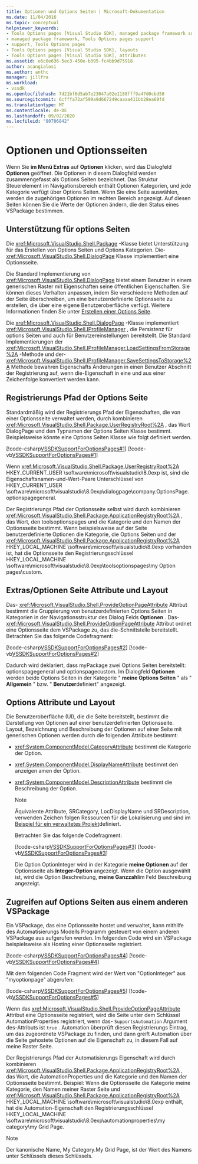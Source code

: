 ```yaml
---
title: Optionen und Options Seiten | Microsoft-Dokumentation
ms.date: 11/04/2016
ms.topic: conceptual
helpviewer_keywords:
- Tools Options pages [Visual Studio SDK], managed package framework support
- managed package framework, Tools Options pages support
- support, Tools Options pages
- Tools Options pages [Visual Studio SDK], layouts
- Tools Options pages [Visual Studio SDK], attributes
ms.assetid: e6c0e636-5ec3-450e-b395-fc4bb9d75918
author: acangialosi
ms.author: anthc
manager: jillfra
ms.workload:
- vssdk
ms.openlocfilehash: 7d21bf6d5ab7e23047a02e1188fff9a47d0cbd58
ms.sourcegitcommit: 6cfffa72af599a9d667249caaaa411bb28ea69fd
ms.translationtype: MT
ms.contentlocale: de-DE
ms.lasthandoff: 09/02/2020
ms.locfileid: "80706842"
---
```

# <a name="options-and-options-pages"></a>Optionen und Optionsseiten
Wenn Sie **im Menü Extras** auf **Optionen** klicken, wird das Dialogfeld **Optionen** geöffnet. Die Optionen in diesem Dialogfeld werden zusammengefasst als Options Seiten bezeichnet. Das Struktur Steuerelement im Navigationsbereich enthält Optionen Kategorien, und jede Kategorie verfügt über Options Seiten. Wenn Sie eine Seite auswählen, werden die zugehörigen Optionen im rechten Bereich angezeigt. Auf diesen Seiten können Sie die Werte der Optionen ändern, die den Status eines VSPackage bestimmen.

## <a name="support-for-options-pages"></a>Unterstützung für options Seiten
 Die <xref:Microsoft.VisualStudio.Shell.Package> -Klasse bietet Unterstützung für das Erstellen von Options Seiten und Options Kategorien. Die- <xref:Microsoft.VisualStudio.Shell.DialogPage> Klasse implementiert eine Optionsseite.

 Die Standard Implementierung von <xref:Microsoft.VisualStudio.Shell.DialogPage> bietet einem Benutzer in einem generischen Raster mit Eigenschaften seine öffentlichen Eigenschaften. Sie können dieses Verhalten anpassen, indem Sie verschiedene Methoden auf der Seite überschreiben, um eine benutzerdefinierte Optionsseite zu erstellen, die über eine eigene Benutzeroberfläche verfügt. Weitere Informationen finden Sie unter [Erstellen einer Options Seite](../../extensibility/creating-an-options-page.md).

 Die <xref:Microsoft.VisualStudio.Shell.DialogPage> -Klasse implementiert <xref:Microsoft.VisualStudio.Shell.IProfileManager> , die Persistenz für options Seiten und auch für Benutzereinstellungen bereitstellt. Die Standard Implementierungen der <xref:Microsoft.VisualStudio.Shell.IProfileManager.LoadSettingsFromStorage%2A> -Methode und der- <xref:Microsoft.VisualStudio.Shell.IProfileManager.SaveSettingsToStorage%2A> Methode bewahren Eigenschafts Änderungen in einen Benutzer Abschnitt der Registrierung auf, wenn die-Eigenschaft in eine und aus einer Zeichenfolge konvertiert werden kann.

## <a name="options-page-registry-path"></a>Registrierungs Pfad der Options Seite
 Standardmäßig wird der Registrierungs Pfad der Eigenschaften, die von einer Optionsseite verwaltet werden, durch kombinieren <xref:Microsoft.VisualStudio.Shell.Package.UserRegistryRoot%2A> , das Wort DialogPage und den Typnamen der Options Seiten Klasse bestimmt. Beispielsweise könnte eine Options Seiten Klasse wie folgt definiert werden.

 [!code-csharp[VSSDKSupportForOptionsPages#1](../../extensibility/internals/codesnippet/CSharp/options-and-options-pages_1.cs)]
 [!code-vb[VSSDKSupportForOptionsPages#1](../../extensibility/internals/codesnippet/VisualBasic/options-and-options-pages_1.vb)]

 Wenn <xref:Microsoft.VisualStudio.Shell.Package.UserRegistryRoot%2A> HKEY_CURRENT_USER \software\microsoft\visualstudio\8.0exp ist, sind die Eigenschaftsnamen-und-Wert-Paare Unterschlüssel von HKEY_CURRENT_USER \software\microsoft\visualstudio\8.0exp\dialogpage\company.OptionsPage.optionspagegeneral.

 Der Registrierungs Pfad der Optionsseite selbst wird durch kombinieren <xref:Microsoft.VisualStudio.Shell.Package.ApplicationRegistryRoot%2A> , das Wort, den toolsoptionspages und die Kategorie und den Namen der Optionsseite bestimmt. Wenn beispielsweise auf der Seite benutzerdefinierte Optionen die Kategorie, die Options Seiten und der <xref:Microsoft.VisualStudio.Shell.Package.ApplicationRegistryRoot%2A> HKEY_LOCAL_MACHINE \software\microsoft\visualstudio\8.0exp vorhanden ist, hat die Optionsseite den Registrierungsschlüssel HKEY_LOCAL_MACHINE \software\microsoft\visualstudio\8.0exp\toolsoptionspages\my Option pages\custom.

## <a name="toolsoptions-page-attributes-and-layout"></a>Extras/Optionen Seite Attribute und Layout
 Das- <xref:Microsoft.VisualStudio.Shell.ProvideOptionPageAttribute> Attribut bestimmt die Gruppierung von benutzerdefinierten Options Seiten in Kategorien in der Navigationsstruktur des Dialog Felds **Optionen** . Das- <xref:Microsoft.VisualStudio.Shell.ProvideOptionPageAttribute> Attribut ordnet eine Optionsseite dem VSPackage zu, das die-Schnittstelle bereitstellt. Betrachten Sie das folgende Codefragment:

 [!code-csharp[VSSDKSupportForOptionsPages#2](../../extensibility/internals/codesnippet/CSharp/options-and-options-pages_2.cs)]
 [!code-vb[VSSDKSupportForOptionsPages#2](../../extensibility/internals/codesnippet/VisualBasic/options-and-options-pages_2.vb)]

 Dadurch wird deklariert, dass myPackage zwei Options Seiten bereitstellt: optionspagegeneral und optionspagecustom. Im Dialogfeld **Optionen** werden beide Options Seiten in der Kategorie " **meine Options Seiten** " als " **Allgemein** " bzw. " **Benutzer**definiert" angezeigt.

## <a name="option-attributes-and-layout"></a>Options Attribute und Layout
 Die Benutzeroberfläche (UI), die die Seite bereitstellt, bestimmt die Darstellung von Optionen auf einer benutzerdefinierten Optionsseite. Layout, Bezeichnung und Beschreibung der Optionen auf einer Seite mit generischen Optionen werden durch die folgenden Attribute bestimmt:

- <xref:System.ComponentModel.CategoryAttribute> bestimmt die Kategorie der Option.

- <xref:System.ComponentModel.DisplayNameAttribute> bestimmt den anzeigen amen der Option.

- <xref:System.ComponentModel.DescriptionAttribute> bestimmt die Beschreibung der Option.

  > [!NOTE]
  > Äquivalente Attribute, SRCategory, LocDisplayName und SRDescription, verwenden Zeichen folgen Ressourcen für die Lokalisierung und sind im [Beispiel für ein verwaltetes Projekt](/azure/devops/integrate/index)definiert.

  Betrachten Sie das folgende Codefragment:

  [!code-csharp[VSSDKSupportForOptionsPages#3](../../extensibility/internals/codesnippet/CSharp/options-and-options-pages_3.cs)]
  [!code-vb[VSSDKSupportForOptionsPages#3](../../extensibility/internals/codesnippet/VisualBasic/options-and-options-pages_3.vb)]

  Die Option OptionInteger wird in der Kategorie **meine Optionen** auf der Optionsseite als **Integer-Option** angezeigt. Wenn die Option ausgewählt ist, wird die Option Beschreibung, **meine Ganzzahl**im Feld Beschreibung angezeigt.

## <a name="accessing-options-pages-from-another-vspackage"></a>Zugreifen auf Options Seiten aus einem anderen VSPackage
 Ein VSPackage, das eine Optionsseite hostet und verwaltet, kann mithilfe des Automatisierungs Modells Programm gesteuert von einem anderen VSPackage aus aufgerufen werden. Im folgenden Code wird ein VSPackage beispielsweise als Hosting einer Optionsseite registriert.

 [!code-csharp[VSSDKSupportForOptionsPages#4](../../extensibility/internals/codesnippet/CSharp/options-and-options-pages_4.cs)]
 [!code-vb[VSSDKSupportForOptionsPages#4](../../extensibility/internals/codesnippet/VisualBasic/options-and-options-pages_4.vb)]

 Mit dem folgenden Code Fragment wird der Wert von "OptionInteger" aus "myoptionpage" abgerufen:

 [!code-csharp[VSSDKSupportForOptionsPages#5](../../extensibility/internals/codesnippet/CSharp/options-and-options-pages_5.cs)]
 [!code-vb[VSSDKSupportForOptionsPages#5](../../extensibility/internals/codesnippet/VisualBasic/options-and-options-pages_5.vb)]

 Wenn das <xref:Microsoft.VisualStudio.Shell.ProvideOptionPageAttribute> Attribut eine Optionsseite registriert, wird die Seite unter dem Schlüssel AutomationProperties registriert, wenn das- `SupportsAutomation` Argument des-Attributs ist `true` . Automation überprüft diesen Registrierungs Eintrag, um das zugeordnete VSPackage zu finden, und dann greift Automation über die Seite gehostete Optionen auf die Eigenschaft zu, in diesem Fall auf meine Raster Seite.

 Der Registrierungs Pfad der Automatisierungs Eigenschaft wird durch kombinieren <xref:Microsoft.VisualStudio.Shell.Package.ApplicationRegistryRoot%2A> , das Wort, die AutomationProperties und die Kategorie und den Namen der Optionsseite bestimmt. Beispiel: Wenn die Optionsseite die Kategorie meine Kategorie, den Namen meiner Raster Seite und <xref:Microsoft.VisualStudio.Shell.Package.ApplicationRegistryRoot%2A> HKEY_LOCAL_MACHINE \software\microsoft\visualstudio\8.0exp enthält, hat die Automation-Eigenschaft den Registrierungsschlüssel HKEY_LOCAL_MACHINE \software\microsoft\visualstudio\8.0exp\automationproperties\my category\my Grid Page.

> [!NOTE]
> Der kanonische Name, My Category.My Grid Page, ist der Wert des Namens unter Schlüssels dieses Schlüssels.
